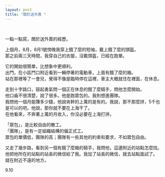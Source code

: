 ```yaml
---
layout: post
title: "關於送外賣 "
---
```


  
&nbsp;
&nbsp;

一點一點寫，關於送外賣的經歷。

上個月，8月，8月1號傍晚我穿上餓了麼的短袖，戴上餓了麼的頭盔。
<br>那之前兩三天時間，我穿自己的衣服，沒戴頭盔，已經在跑單。

它的開始很簡單，比想象中更順利。
<br>出門，在小區門口附近看到一輛停著的電動車，上面有餓了麼的箱。
<br>站在那裡等了一會兒，覺得不像是臨時停在這裡，車主大概就住在裡面，在休息。

走到十字路口，鼓起勇氣問一個正在休息的餓了麼騎手，問他怎麼開始。
<br>他口齒不很清楚，說了很多。他是跑眾包的。我則想進團隊。
<br>我問他一個月能賺多少錢，他說肯幹的上萬的是有的。我說，那不那麼拼，5千也是可以的吧。他說，那你就不要在上海干了。
<br>在他看來，不奔著上萬的月收入，你沒必要在上海打拼。

「眾包」，是比較自由的散工。
<br>「團隊」，是有一定組織結構的偏正式工。
<br>眾包的單價低，團隊的高；團隊有一些其他的約束和要求，不如眾包自由。

又走了幾步路，看到另一個有餓了麼箱的騎手，我問他，這邊附近的站點怎麼找。他把他所在的站點的站長的微信給了我。我加了站長的微信，就去站點面試了。
<br>就在附近不遠的地方。

9.10






